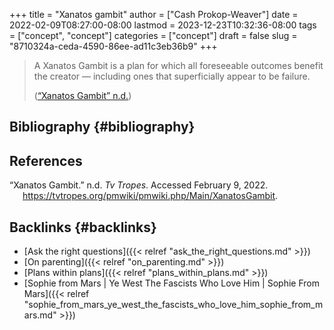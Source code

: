 +++
title = "Xanatos gambit"
author = ["Cash Prokop-Weaver"]
date = 2022-02-09T08:27:00-08:00
lastmod = 2023-12-23T10:32:36-08:00
tags = ["concept", "concept"]
categories = ["concept"]
draft = false
slug = "8710324a-ceda-4590-86ee-ad11c3eb36b9"
+++

> A Xanatos Gambit is a plan for which all foreseeable outcomes benefit the creator — including ones that superficially appear to be failure.
>
> (<a href="#citeproc_bib_item_1">“Xanatos Gambit” n.d.</a>)


## Bibliography {#bibliography}

## References

<style>.csl-entry{text-indent: -1.5em; margin-left: 1.5em;}</style><div class="csl-bib-body">
  <div class="csl-entry"><a id="citeproc_bib_item_1"></a>“Xanatos Gambit.” n.d. <i>Tv Tropes</i>. Accessed February 9, 2022. <a href="https://tvtropes.org/pmwiki/pmwiki.php/Main/XanatosGambit">https://tvtropes.org/pmwiki/pmwiki.php/Main/XanatosGambit</a>.</div>
</div>



## Backlinks {#backlinks}

-   [Ask the right questions]({{< relref "ask_the_right_questions.md" >}})
-   [On parenting]({{< relref "on_parenting.md" >}})
-   [Plans within plans]({{< relref "plans_within_plans.md" >}})
-   [Sophie from Mars | Ye West The Fascists Who Love Him | Sophie From Mars]({{< relref "sophie_from_mars_ye_west_the_fascists_who_love_him_sophie_from_mars.md" >}})
